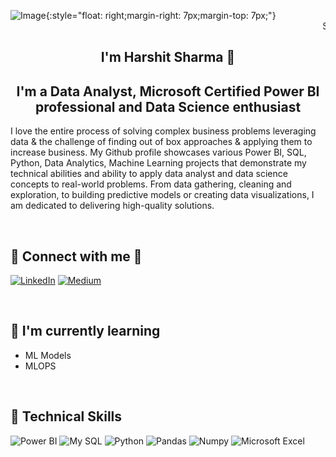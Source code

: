 
<img src="https://github.com/user-attachments/assets/7322d450-611e-46cb-8da1-1bf1ea868eba" alt="Image">{:style="float: right;margin-right: 7px;margin-top: 7px;"}
<marquee>Scrolling text over the image</marquee>



## <div align="center">I'm Harshit Sharma 👋</div>



## <div align="center">I'm a Data Analyst, Microsoft Certified Power BI professional and Data Science enthusiast </div>

I love the entire process of solving complex business problems leveraging data & the challenge of finding out of box approaches & applying them to increase business. My Github profile showcases various Power BI, SQL, Python, Data Analytics, Machine Learning projects that demonstrate my technical abilities and ability to apply data analyst and data science concepts to real-world problems. From data gathering, cleaning and exploration, to building predictive models or creating data visualizations, I am dedicated to delivering high-quality solutions.

<br>

## 🤝 Connect with me 🤝
[![LinkedIn](https://github.com/user-attachments/assets/5253daa8-1c13-4da4-bd5a-19e58311a051)](http://linkedin.com/in/harshit-sharma-2a8659176)
[![Medium](https://github.com/user-attachments/assets/c6cba3f9-e443-4c5e-8464-93c67670efa6)](https://medium.com/@sh.sharmaharshit#L9)
 
 <br>
 
## 🌱 I'm currently learning
* ML Models
* MLOPS

 <br>
 
## 💼 Technical Skills
![Power BI](https://github.com/user-attachments/assets/5f89b36e-bb4a-4295-b942-659317c07513)
![My SQL](https://github.com/user-attachments/assets/2072554f-d2da-4936-9b79-eaa7f3c829fe)
![Python](https://github.com/user-attachments/assets/25dc39fb-1ebb-4fc1-b116-e6957ecb8f6a)
![Pandas](https://github.com/user-attachments/assets/e8d3677f-44f2-4932-9629-c84b20714911)
![Numpy](https://github.com/user-attachments/assets/7a22891b-6466-42ad-9b0a-9db5ee1c92c7)
![Microsoft Excel](https://github.com/user-attachments/assets/b3178659-a2bc-48f5-b0a4-ec1a5e3b5834)





<!--
**sh-sharmaharshit/sh-sharmaharshit** is a ✨ _special_ ✨ repository because its `README.md` (this file) appears on your GitHub profile.

Here are some ideas to get you started:

- 🔭 I’m currently working on ...
- 🌱 I’m currently learning ...
- 👯 I’m looking to collaborate on ...
- 🤔 I’m looking for help with ...
- 💬 Ask me about ...
- 📫 How to reach me: ...
- 😄 Pronouns: ...
- ⚡ Fun fact: ...
-->

